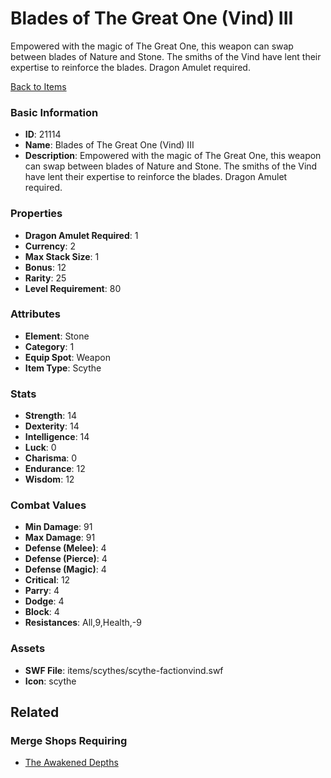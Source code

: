 # Blades of The Great One (Vind) III

Empowered with the magic of The Great One, this weapon can swap between blades of Nature and Stone. The smiths of the Vind have lent their expertise to reinforce the blades. Dragon Amulet required.

[Back to Items](../items.md)

### Basic Information

- **ID**: 21114
- **Name**: Blades of The Great One (Vind) III
- **Description**: Empowered with the magic of The Great One, this weapon can swap between blades of Nature and Stone. The smiths of the Vind have lent their expertise to reinforce the blades. Dragon Amulet required.

### Properties

- **Dragon Amulet Required**: 1
- **Currency**: 2
- **Max Stack Size**: 1
- **Bonus**: 12
- **Rarity**: 25
- **Level Requirement**: 80

### Attributes

- **Element**: Stone
- **Category**: 1
- **Equip Spot**: Weapon
- **Item Type**: Scythe

### Stats

- **Strength**: 14
- **Dexterity**: 14
- **Intelligence**: 14
- **Luck**: 0
- **Charisma**: 0
- **Endurance**: 12
- **Wisdom**: 12

### Combat Values

- **Min Damage**: 91
- **Max Damage**: 91
- **Defense (Melee)**: 4
- **Defense (Pierce)**: 4
- **Defense (Magic)**: 4
- **Critical**: 12
- **Parry**: 4
- **Dodge**: 4
- **Block**: 4
- **Resistances**: All,9,Health,-9

### Assets

- **SWF File**: items/scythes/scythe-factionvind.swf
- **Icon**: scythe

## Related

### Merge Shops Requiring

- [The Awakened Depths](../merge-shops/374-the-awakened-depths.md)

